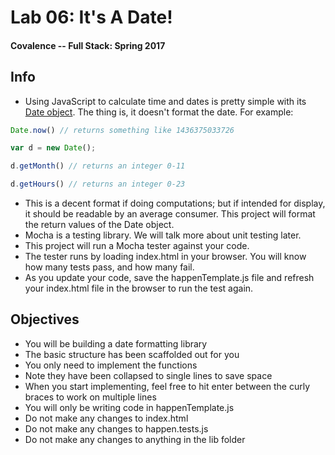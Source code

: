 # Lab 06: It's A Date! 

#### Covalence -- Full Stack: Spring 2017

## Info

* Using JavaScript to calculate time and dates is pretty simple with its [Date object](https://developer.mozilla.org/en-US/docs/Web/JavaScript/Reference/Global_Objects/Date). The thing is, it doesn't format the date. For example:

```js
Date.now() // returns something like 1436375033726

var d = new Date();

d.getMonth() // returns an integer 0-11

d.getHours() // returns an integer 0-23
```

* This is a decent format if doing computations; but if intended for display, it should be readable by an average consumer. This project will format the return values of the Date object.
* Mocha is a testing library. We will talk more about unit testing later.
* This project will run a Mocha tester against your code.
* The tester runs by loading index.html in your browser. You will know how many tests pass, and how many fail.
* As you update your code, save the happenTemplate.js file and refresh your index.html file in the browser to run the test again.

## Objectives

* You will be building a date formatting library
* The basic structure has been scaffolded out for you
* You only need to implement the functions
* Note they have been collapsed to single lines to save space
* When you start implementing, feel free to hit enter between the curly braces to work on multiple lines
* You will only be writing code in happenTemplate.js
* Do not make any changes to index.html
* Do not make any changes to happen.tests.js
* Do not make any changes to anything in the lib folder
